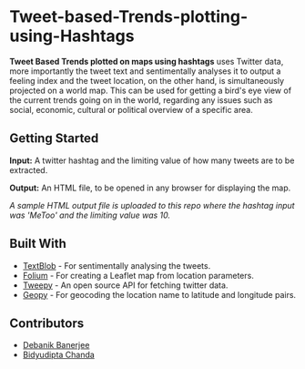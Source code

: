 # Tweet-based-Trends-plotting-using-Hashtags
**Tweet Based Trends plotted on maps using hashtags** uses Twitter data, more importantly the tweet text and sentimentally analyses it to output a feeling index and the tweet location, on the other hand, is simultaneously projected on a world map. This can be used for getting a bird's eye view of the current trends going on in the world, regarding any issues such as social, economic, cultural or political overview of a specific area. 

## Getting Started
**Input:** A twitter hashtag and the limiting value of how many tweets are to be extracted. 

**Output:** An HTML file, to be opened in any browser for displaying the map. 

*A sample HTML output file is uploaded to this repo where the hashtag input was 'MeToo' and the limiting value was 10.*

## Built With
- [TextBlob](https://textblob.readthedocs.io/en/dev/) - For sentimentally analysing the tweets. 
- [Folium](https://github.com/python-visualization/folium) - For creating a Leaflet map from location parameters. 
- [Tweepy](http://www.tweepy.org/) - An open source API for fetching twitter data. 
- [Geopy](https://pypi.org/project/geopy/) - For geocoding the location name to latitude and longitude pairs. 

## Contributors 
- [Debanik Banerjee](https://github.com/Debanik)
- [Bidyudipta Chanda](https://github.com/bidyutchanda)
